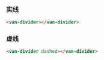 ### 实线

``` html
<van-divider></van-divider>
```
### 虚线

``` html
<van-divider dashed></van-divider>
```
